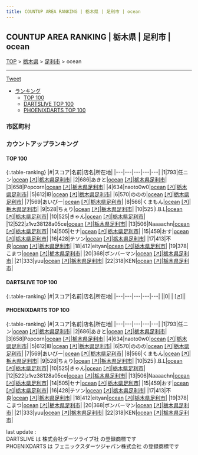 ```yaml
---
title: COUNTUP AREA RANKING | 栃木県 | 足利市 | ocean
---
```

## COUNTUP AREA RANKING | 栃木県 | 足利市 | ocean

[TOP](/darts/rank/) > [栃木県](/darts/rank/栃木県/) > [足利市](/darts/rank/栃木県/足利市/) > ocean

___

<a href="https://twitter.com/share?ref_src=twsrc%5Etfw" data-text="COUNTUP AREA RANKING | 栃木県足利市ocean" class="twitter-share-button" data-hashtags="DARTSLIVE,PHOENIXDARTS,darts,ダーツ" data-show-count="false">Tweet</a>

* [ランキング](#カウントアップランキング)
    * [TOP 100](#top-100)
    * [DARTSLIVE TOP 100](#dartslive-top-100)
    * [PHOENIXDARTS TOP 100](#phoenixdarts-top-100)

### 市区町村

<ul>

</ul>

### カウントアップランキング

#### TOP 100



{:.table-ranking}
|#|スコア|名前|店名|所在地|
|---|---|---|---|---|
|1|793|<span class="rank-name-pd">任ニン</span>|<a href="/darts/rank/shops/92247.html">ocean</a> <a href="https://vs.phoenixdarts.com/jp/shop/shopDetailInfo/s_92247?s_seq=92247">[↗]</a>|<a href="/darts/rank/栃木県/足利市">栃木県足利市</a>|
|2|686|<span class="rank-name-pd">あきと</span>|<a href="/darts/rank/shops/92247.html">ocean</a> <a href="https://vs.phoenixdarts.com/jp/shop/shopDetailInfo/s_92247?s_seq=92247">[↗]</a>|<a href="/darts/rank/栃木県/足利市">栃木県足利市</a>|
|3|658|<span class="rank-name-pd">Popcorn</span>|<a href="/darts/rank/shops/92247.html">ocean</a> <a href="https://vs.phoenixdarts.com/jp/shop/shopDetailInfo/s_92247?s_seq=92247">[↗]</a>|<a href="/darts/rank/栃木県/足利市">栃木県足利市</a>|
|4|634|<span class="rank-name-pd">naoto0w0</span>|<a href="/darts/rank/shops/92247.html">ocean</a> <a href="https://vs.phoenixdarts.com/jp/shop/shopDetailInfo/s_92247?s_seq=92247">[↗]</a>|<a href="/darts/rank/栃木県/足利市">栃木県足利市</a>|
|5|612|<span class="rank-name-pd">IB</span>|<a href="/darts/rank/shops/92247.html">ocean</a> <a href="https://vs.phoenixdarts.com/jp/shop/shopDetailInfo/s_92247?s_seq=92247">[↗]</a>|<a href="/darts/rank/栃木県/足利市">栃木県足利市</a>|
|6|570|<span class="rank-name-pd">ののの</span>|<a href="/darts/rank/shops/92247.html">ocean</a> <a href="https://vs.phoenixdarts.com/jp/shop/shopDetailInfo/s_92247?s_seq=92247">[↗]</a>|<a href="/darts/rank/栃木県/足利市">栃木県足利市</a>|
|7|569|<span class="rank-name-pd">あいびー</span>|<a href="/darts/rank/shops/92247.html">ocean</a> <a href="https://vs.phoenixdarts.com/jp/shop/shopDetailInfo/s_92247?s_seq=92247">[↗]</a>|<a href="/darts/rank/栃木県/足利市">栃木県足利市</a>|
|8|566|<span class="rank-name-pd">くまもん</span>|<a href="/darts/rank/shops/92247.html">ocean</a> <a href="https://vs.phoenixdarts.com/jp/shop/shopDetailInfo/s_92247?s_seq=92247">[↗]</a>|<a href="/darts/rank/栃木県/足利市">栃木県足利市</a>|
|9|528|<span class="rank-name-pd">ちぇり</span>|<a href="/darts/rank/shops/92247.html">ocean</a> <a href="https://vs.phoenixdarts.com/jp/shop/shopDetailInfo/s_92247?s_seq=92247">[↗]</a>|<a href="/darts/rank/栃木県/足利市">栃木県足利市</a>|
|10|525|<span class="rank-name-pd">I.B.L</span>|<a href="/darts/rank/shops/92247.html">ocean</a> <a href="https://vs.phoenixdarts.com/jp/shop/shopDetailInfo/s_92247?s_seq=92247">[↗]</a>|<a href="/darts/rank/栃木県/足利市">栃木県足利市</a>|
|10|525|<span class="rank-name-pd">きゃん</span>|<a href="/darts/rank/shops/92247.html">ocean</a> <a href="https://vs.phoenixdarts.com/jp/shop/shopDetailInfo/s_92247?s_seq=92247">[↗]</a>|<a href="/darts/rank/栃木県/足利市">栃木県足利市</a>|
|12|522|<span class="rank-name-pd">z1vz38128a05ce</span>|<a href="/darts/rank/shops/92247.html">ocean</a> <a href="https://vs.phoenixdarts.com/jp/shop/shopDetailInfo/s_92247?s_seq=92247">[↗]</a>|<a href="/darts/rank/栃木県/足利市">栃木県足利市</a>|
|13|506|<span class="rank-name-pd">Naaaachn</span>|<a href="/darts/rank/shops/92247.html">ocean</a> <a href="https://vs.phoenixdarts.com/jp/shop/shopDetailInfo/s_92247?s_seq=92247">[↗]</a>|<a href="/darts/rank/栃木県/足利市">栃木県足利市</a>|
|14|505|<span class="rank-name-pd">セナ</span>|<a href="/darts/rank/shops/92247.html">ocean</a> <a href="https://vs.phoenixdarts.com/jp/shop/shopDetailInfo/s_92247?s_seq=92247">[↗]</a>|<a href="/darts/rank/栃木県/足利市">栃木県足利市</a>|
|15|459|<span class="rank-name-pd">おす</span>|<a href="/darts/rank/shops/92247.html">ocean</a> <a href="https://vs.phoenixdarts.com/jp/shop/shopDetailInfo/s_92247?s_seq=92247">[↗]</a>|<a href="/darts/rank/栃木県/足利市">栃木県足利市</a>|
|16|428|<span class="rank-name-pd">テソン</span>|<a href="/darts/rank/shops/92247.html">ocean</a> <a href="https://vs.phoenixdarts.com/jp/shop/shopDetailInfo/s_92247?s_seq=92247">[↗]</a>|<a href="/darts/rank/栃木県/足利市">栃木県足利市</a>|
|17|413|<span class="rank-name-pd">不良</span>|<a href="/darts/rank/shops/92247.html">ocean</a> <a href="https://vs.phoenixdarts.com/jp/shop/shopDetailInfo/s_92247?s_seq=92247">[↗]</a>|<a href="/darts/rank/栃木県/足利市">栃木県足利市</a>|
|18|412|<span class="rank-name-pd">eityan</span>|<a href="/darts/rank/shops/92247.html">ocean</a> <a href="https://vs.phoenixdarts.com/jp/shop/shopDetailInfo/s_92247?s_seq=92247">[↗]</a>|<a href="/darts/rank/栃木県/足利市">栃木県足利市</a>|
|19|378|<span class="rank-name-pd">こまつ</span>|<a href="/darts/rank/shops/92247.html">ocean</a> <a href="https://vs.phoenixdarts.com/jp/shop/shopDetailInfo/s_92247?s_seq=92247">[↗]</a>|<a href="/darts/rank/栃木県/足利市">栃木県足利市</a>|
|20|368|<span class="rank-name-pd">ボンバーマン</span>|<a href="/darts/rank/shops/92247.html">ocean</a> <a href="https://vs.phoenixdarts.com/jp/shop/shopDetailInfo/s_92247?s_seq=92247">[↗]</a>|<a href="/darts/rank/栃木県/足利市">栃木県足利市</a>|
|21|333|<span class="rank-name-pd">yuu</span>|<a href="/darts/rank/shops/92247.html">ocean</a> <a href="https://vs.phoenixdarts.com/jp/shop/shopDetailInfo/s_92247?s_seq=92247">[↗]</a>|<a href="/darts/rank/栃木県/足利市">栃木県足利市</a>|
|22|318|<span class="rank-name-pd">KEN</span>|<a href="/darts/rank/shops/92247.html">ocean</a> <a href="https://vs.phoenixdarts.com/jp/shop/shopDetailInfo/s_92247?s_seq=92247">[↗]</a>|<a href="/darts/rank/栃木県/足利市">栃木県足利市</a>|


#### DARTSLIVE TOP 100



{:.table-ranking}
|#|スコア|名前|店名|所在地|
|---|---|---|---|---|
||0|<span class="rank-name-dl"> </span>|<a href="/darts/rank/shops/.html"></a> <a href="">[↗]</a>|<a href="/darts/rank//"></a>|


#### PHOENIXDARTS TOP 100



{:.table-ranking}
|#|スコア|名前|店名|所在地|
|---|---|---|---|---|
|1|793|<span class="rank-name-pd">任ニン</span>|<a href="/darts/rank/shops/92247.html">ocean</a> <a href="https://vs.phoenixdarts.com/jp/shop/shopDetailInfo/s_92247?s_seq=92247">[↗]</a>|<a href="/darts/rank/栃木県/足利市">栃木県足利市</a>|
|2|686|<span class="rank-name-pd">あきと</span>|<a href="/darts/rank/shops/92247.html">ocean</a> <a href="https://vs.phoenixdarts.com/jp/shop/shopDetailInfo/s_92247?s_seq=92247">[↗]</a>|<a href="/darts/rank/栃木県/足利市">栃木県足利市</a>|
|3|658|<span class="rank-name-pd">Popcorn</span>|<a href="/darts/rank/shops/92247.html">ocean</a> <a href="https://vs.phoenixdarts.com/jp/shop/shopDetailInfo/s_92247?s_seq=92247">[↗]</a>|<a href="/darts/rank/栃木県/足利市">栃木県足利市</a>|
|4|634|<span class="rank-name-pd">naoto0w0</span>|<a href="/darts/rank/shops/92247.html">ocean</a> <a href="https://vs.phoenixdarts.com/jp/shop/shopDetailInfo/s_92247?s_seq=92247">[↗]</a>|<a href="/darts/rank/栃木県/足利市">栃木県足利市</a>|
|5|612|<span class="rank-name-pd">IB</span>|<a href="/darts/rank/shops/92247.html">ocean</a> <a href="https://vs.phoenixdarts.com/jp/shop/shopDetailInfo/s_92247?s_seq=92247">[↗]</a>|<a href="/darts/rank/栃木県/足利市">栃木県足利市</a>|
|6|570|<span class="rank-name-pd">ののの</span>|<a href="/darts/rank/shops/92247.html">ocean</a> <a href="https://vs.phoenixdarts.com/jp/shop/shopDetailInfo/s_92247?s_seq=92247">[↗]</a>|<a href="/darts/rank/栃木県/足利市">栃木県足利市</a>|
|7|569|<span class="rank-name-pd">あいびー</span>|<a href="/darts/rank/shops/92247.html">ocean</a> <a href="https://vs.phoenixdarts.com/jp/shop/shopDetailInfo/s_92247?s_seq=92247">[↗]</a>|<a href="/darts/rank/栃木県/足利市">栃木県足利市</a>|
|8|566|<span class="rank-name-pd">くまもん</span>|<a href="/darts/rank/shops/92247.html">ocean</a> <a href="https://vs.phoenixdarts.com/jp/shop/shopDetailInfo/s_92247?s_seq=92247">[↗]</a>|<a href="/darts/rank/栃木県/足利市">栃木県足利市</a>|
|9|528|<span class="rank-name-pd">ちぇり</span>|<a href="/darts/rank/shops/92247.html">ocean</a> <a href="https://vs.phoenixdarts.com/jp/shop/shopDetailInfo/s_92247?s_seq=92247">[↗]</a>|<a href="/darts/rank/栃木県/足利市">栃木県足利市</a>|
|10|525|<span class="rank-name-pd">I.B.L</span>|<a href="/darts/rank/shops/92247.html">ocean</a> <a href="https://vs.phoenixdarts.com/jp/shop/shopDetailInfo/s_92247?s_seq=92247">[↗]</a>|<a href="/darts/rank/栃木県/足利市">栃木県足利市</a>|
|10|525|<span class="rank-name-pd">きゃん</span>|<a href="/darts/rank/shops/92247.html">ocean</a> <a href="https://vs.phoenixdarts.com/jp/shop/shopDetailInfo/s_92247?s_seq=92247">[↗]</a>|<a href="/darts/rank/栃木県/足利市">栃木県足利市</a>|
|12|522|<span class="rank-name-pd">z1vz38128a05ce</span>|<a href="/darts/rank/shops/92247.html">ocean</a> <a href="https://vs.phoenixdarts.com/jp/shop/shopDetailInfo/s_92247?s_seq=92247">[↗]</a>|<a href="/darts/rank/栃木県/足利市">栃木県足利市</a>|
|13|506|<span class="rank-name-pd">Naaaachn</span>|<a href="/darts/rank/shops/92247.html">ocean</a> <a href="https://vs.phoenixdarts.com/jp/shop/shopDetailInfo/s_92247?s_seq=92247">[↗]</a>|<a href="/darts/rank/栃木県/足利市">栃木県足利市</a>|
|14|505|<span class="rank-name-pd">セナ</span>|<a href="/darts/rank/shops/92247.html">ocean</a> <a href="https://vs.phoenixdarts.com/jp/shop/shopDetailInfo/s_92247?s_seq=92247">[↗]</a>|<a href="/darts/rank/栃木県/足利市">栃木県足利市</a>|
|15|459|<span class="rank-name-pd">おす</span>|<a href="/darts/rank/shops/92247.html">ocean</a> <a href="https://vs.phoenixdarts.com/jp/shop/shopDetailInfo/s_92247?s_seq=92247">[↗]</a>|<a href="/darts/rank/栃木県/足利市">栃木県足利市</a>|
|16|428|<span class="rank-name-pd">テソン</span>|<a href="/darts/rank/shops/92247.html">ocean</a> <a href="https://vs.phoenixdarts.com/jp/shop/shopDetailInfo/s_92247?s_seq=92247">[↗]</a>|<a href="/darts/rank/栃木県/足利市">栃木県足利市</a>|
|17|413|<span class="rank-name-pd">不良</span>|<a href="/darts/rank/shops/92247.html">ocean</a> <a href="https://vs.phoenixdarts.com/jp/shop/shopDetailInfo/s_92247?s_seq=92247">[↗]</a>|<a href="/darts/rank/栃木県/足利市">栃木県足利市</a>|
|18|412|<span class="rank-name-pd">eityan</span>|<a href="/darts/rank/shops/92247.html">ocean</a> <a href="https://vs.phoenixdarts.com/jp/shop/shopDetailInfo/s_92247?s_seq=92247">[↗]</a>|<a href="/darts/rank/栃木県/足利市">栃木県足利市</a>|
|19|378|<span class="rank-name-pd">こまつ</span>|<a href="/darts/rank/shops/92247.html">ocean</a> <a href="https://vs.phoenixdarts.com/jp/shop/shopDetailInfo/s_92247?s_seq=92247">[↗]</a>|<a href="/darts/rank/栃木県/足利市">栃木県足利市</a>|
|20|368|<span class="rank-name-pd">ボンバーマン</span>|<a href="/darts/rank/shops/92247.html">ocean</a> <a href="https://vs.phoenixdarts.com/jp/shop/shopDetailInfo/s_92247?s_seq=92247">[↗]</a>|<a href="/darts/rank/栃木県/足利市">栃木県足利市</a>|
|21|333|<span class="rank-name-pd">yuu</span>|<a href="/darts/rank/shops/92247.html">ocean</a> <a href="https://vs.phoenixdarts.com/jp/shop/shopDetailInfo/s_92247?s_seq=92247">[↗]</a>|<a href="/darts/rank/栃木県/足利市">栃木県足利市</a>|
|22|318|<span class="rank-name-pd">KEN</span>|<a href="/darts/rank/shops/92247.html">ocean</a> <a href="https://vs.phoenixdarts.com/jp/shop/shopDetailInfo/s_92247?s_seq=92247">[↗]</a>|<a href="/darts/rank/栃木県/足利市">栃木県足利市</a>|


<div class="footer border-top border-gray-light mt-5 pt-3 text-right text-gray">
    last update : <span style="font-weight: italic" id="foot_last_modified"></span><br />
    DARTSLIVE は 株式会社ダーツライブ社 の登録商標です<br />
    PHOENIXDARTS は フェニックスダーツジャパン株式会社 の登録商標です<br />
</div>

<script src="https://cdnjs.cloudflare.com/ajax/libs/jquery.tablesorter/2.31.3/js/jquery.tablesorter.min.js" integrity="sha512-qzgd5cYSZcosqpzpn7zF2ZId8f/8CHmFKZ8j7mU4OUXTNRd5g+ZHBPsgKEwoqxCtdQvExE5LprwwPAgoicguNg==" crossorigin="anonymous" referrerpolicy="no-referrer"></script>
<link rel="stylesheet" href="https://cdnjs.cloudflare.com/ajax/libs/jquery.tablesorter/2.31.3/css/theme.default.min.css" integrity="sha512-wghhOJkjQX0Lh3NSWvNKeZ0ZpNn+SPVXX1Qyc9OCaogADktxrBiBdKGDoqVUOyhStvMBmJQ8ZdMHiR3wuEq8+w==" crossorigin="anonymous" referrerpolicy="no-referrer" />
<script>
$(function() {
    $(".table-ranking").tablesorter({sortList:[[0, 0]]});
    $("#foot_last_modified").text(formatDate(new Date(document.lastModified), 'yyyy-MM-dd HH:mm:ss'));
});
</script>

<script async src="https://platform.twitter.com/widgets.js" charset="utf-8"></script>
